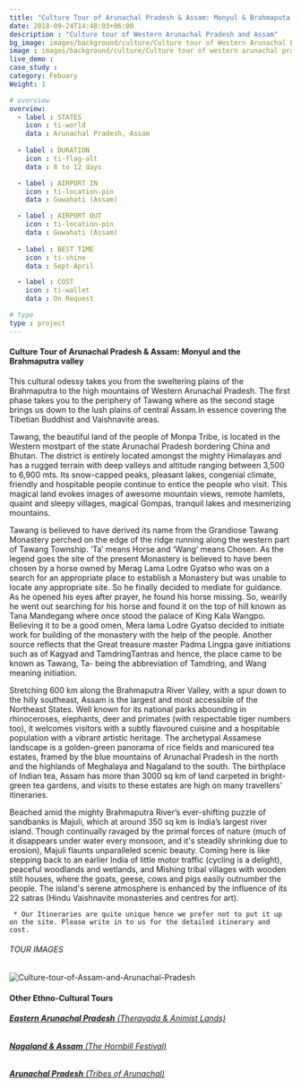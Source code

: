 ```yaml
---
title: "Culture Tour of Arunachal Pradesh & Assam: Monyul & Brahmaputa Valley "
date: 2018-09-24T14:48:03+06:00
description : "Culture tour of Western Arunachal Pradesh and Assam"
bg_image: images/background/culture/Culture tour of Western Arunachal Pradesh and Assam main.jpg
image : images/background/culture/Culture tour of western arunachal pradesh and assam.jpg
live_demo : 
case_study : 
category: Febuary
Weight: 1

# overview
overview:
  - label : STATES
    icon : ti-world
    data : Arunachal Pradesh, Assam
    
  - label : DURATION
    icon : ti-flag-alt
    data : 8 to 12 days

  - label : AIRPORT IN
    icon : ti-location-pin
    data : Guwahati (Assam)

  - label : AIRPORT OUT
    icon : ti-location-pin
    data : Guwahati (Assam)
    
  - label : BEST TIME
    icon : ti-shine
    data : Sept-April

  - label : COST
    icon : ti-wallet
    data : On Request

# type
type : project
---
```


#### Culture Tour of Arunachal Pradesh & Assam: Monyul and the Brahmaputra valley

This cultural odessy takes you from the sweltering plains of the Brahmaputra to the high mountains of Western Arunachal Pradesh. The first phase takes you to the periphery of Tawang where as the second stage brings us down to the lush plains of central Assam.In essence covering the Tibetian Buddhist and Vaishnavite areas.

Tawang, the beautiful land of the people of Monpa Tribe, is located in the Western mostpart of the state Arunachal Pradesh bordering China and Bhutan. The district is entirely located amongst the mighty Himalayas and has a rugged terrain with deep valleys and altitude ranging between 3,500 to 6,900 mts. Its snow-capped peaks, pleasant lakes, congenial climate, friendly and hospitable people continue to entice the people who visit. This magical land evokes images of awesome mountain views, remote hamlets, quaint and sleepy villages, magical Gompas, tranquil lakes and mesmerizing mountains.

Tawang is believed to have derived its name from the Grandiose Tawang Monastery perched on the edge of the ridge running along the western part of Tawang Township. ‘Ta’ means Horse and ‘Wang’ means Chosen. As the legend goes the site of the present Monastery is believed to have been chosen by a horse owned by Merag Lama Lodre Gyatso who was on a search for an appropriate place to establish a Monastery but was unable to locate any appropriate site. So he finally decided to mediate for guidance. As he opened his eyes after prayer, he found his horse missing. So, wearily he went out searching for his horse and found it on the top of hill known as Tana Mandegang where once stood the palace of King Kala Wangpo. Believing it to be a good omen, Mera lama Lodre Gyatso decided to initiate work for building of the monastery with the help of the people. Another source reflects that the Great treasure master Padma Lingpa gave initiations such as of Kagyad and TamdringTantras and hence, the place came to be known as Tawang, Ta- being the abbreviation of Tamdring, and Wang meaning initiation.

Stretching 600 km along the Brahmaputra River Valley, with a spur down to the hilly southeast, Assam is the largest and most accessible of the Northeast States. Well known for its national parks abounding in rhinoceroses, elephants, deer and primates (with respectable tiger numbers too), it welcomes visitors with a subtly flavoured cuisine and a hospitable population with a vibrant artistic heritage. The archetypal Assamese landscape is a golden-green panorama of rice fields and manicured tea estates, framed by the blue mountains of Arunachal Pradesh in the north and the highlands of Meghalaya and Nagaland to the south. The birthplace of Indian tea, Assam has more than 3000 sq km of land carpeted in bright-green tea gardens, and visits to these estates are high on many travellers' itineraries.

Beached amid the mighty Brahmaputra River’s ever-shifting puzzle of sandbanks is Majuli, which at around 350 sq km is India’s largest river island. Though continually ravaged by the primal forces of nature (much of it disappears under water every monsoon, and it's steadily shrinking due to erosion), Majuli flaunts unparalleled scenic beauty. Coming here is like stepping back to an earlier India of little motor traffic (cycling is a delight), peaceful woodlands and wetlands, and Mishing tribal villages with wooden stilt houses, where the goats, geese, cows and pigs easily outnumber the people. The island's serene atmosphere is enhanced by the influence of its 22 satras (Hindu Vaishnavite monasteries and centres for art).


``` * Our Itineraries are quite unique hence we prefer not to put it up on the site. Please write in to us for the detailed itinerary and cost.```

###### TOUR IMAGES

![Culture-tour-of-Assam-and-Arunachal-Pradesh](/images/background/culture/westernarunachalculturegallery.jpg)





#### Other Ethno-Cultural Tours

###### [**Eastern Arunachal Pradesh** (Theravada & Animist Lands)](/culture/culture-tour-eastern-arunachal-pradesh/) 
###### [**Nagaland & Assam** (The Hornbill Festival)](/culture/culture-tour-of-nagaland-hornbill-festival/)  
###### [**Arunachal Pradesh** (Tribes of Arunachal)](/culture/culture-tour-arunachal-pradesh/) 